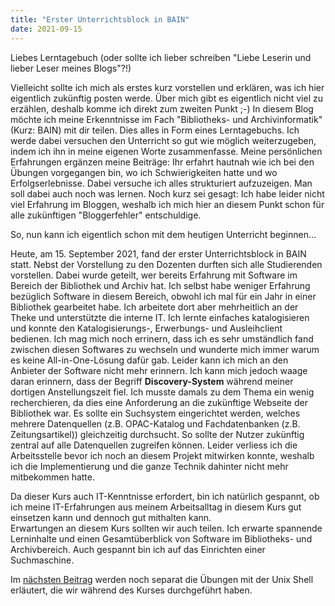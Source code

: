 ```yaml
---
title: "Erster Unterrichtsblock in BAIN"
date: 2021-09-15
---
```


Liebes Lerntagebuch (oder sollte ich lieber schreiben "Liebe Leserin und lieber Leser meines Blogs"?!)

Vielleicht sollte ich mich als erstes kurz vorstellen und erklären, was ich hier eigentlich zukünftig posten werde. Über mich gibt es eigentlich nicht viel zu erzählen, deshalb komme ich direkt zum zweiten Punkt ;-)
In diesem Blog möchte ich meine Erkenntnisse im Fach "Bibliotheks- und Archivinformatik" (Kurz: BAIN) mit dir teilen. Dies alles in Form eines Lerntagebuchs. Ich werde dabei versuchen den Unterricht so gut wie möglich weiterzugeben, indem ich ihn in meine eigenen Worte zusammenfasse. Meine persönlichen Erfahrungen ergänzen meine Beiträge: Ihr erfahrt hautnah wie ich bei den Übungen vorgegangen bin, wo ich Schwierigkeiten hatte und wo Erfolgserlebnisse. Dabei versuche ich alles strukturiert aufzuzeigen. Man soll dabei auch noch was lernen.
Noch kurz sei gesagt: Ich habe leider nicht viel Erfahrung im Bloggen, weshalb ich mich hier an diesem Punkt schon für alle zukünftigen "Bloggerfehler" entschuldige.

So, nun kann ich eigentlich schon mit dem heutigen Unterricht beginnen...

Heute, am 15. September 2021, fand der erster Unterrichtsblock in BAIN statt. Nebst der Vorstellung zu den Dozenten durften sich alle Studierenden vorstellen. Dabei wurde geteilt, wer bereits Erfahrung mit Software im Bereich der Bibliothek und Archiv hat. Ich selbst habe weniger Erfahrung bezüglich Software in diesem Bereich, obwohl ich mal für ein Jahr in einer Bibliothek gearbeitet habe. Ich arbeitete dort aber mehrheitlich an der Theke und unterstützte die interne IT. Ich lernte einfaches katalogisieren und konnte den Katalogisierungs-, Erwerbungs- und Ausleihclient bedienen. Ich mag mich noch errinern, dass ich es sehr umständlich fand zwischen diesen Softwares zu wechseln und wunderte mich immer warum es keine All-in-One-Lösung dafür gab. Leider kann ich mich an den Anbieter der Software nicht mehr erinnern. 
Ich kann mich jedoch waage daran erinnern, dass der Begriff **Discovery-System** während meiner dortigen Anstellungszeit fiel. Ich musste damals zu dem Thema ein wenig recherchieren, da dies eine Anforderung an die zukünftige Webseite der Bibliothek war. Es sollte ein Suchsystem eingerichtet werden, welches mehrere Datenquellen (z.B. OPAC-Katalog und Fachdatenbanken (z.B. Zeitungsartikel)) gleichzeitig durchsucht. So sollte der Nutzer zukünftig zentral auf alle Datenquellen zugreifen können. Leider verliess ich die Arbeitsstelle bevor ich noch an diesem Projekt mitwirken konnte, weshalb ich die Implementierung und die ganze Technik dahinter nicht mehr mitbekommen hatte.

Da dieser Kurs auch IT-Kenntnisse erfordert, bin ich natürlich gespannt, ob ich meine IT-Erfahrungen aus meinem Arbeitsalltag in diesem Kurs gut einsetzen kann und dennoch gut mithalten kann.<br>
Erwartungen an diesem Kurs sollten wir auch teilen. Ich erwarte spannende Lerninhalte und einen Gesamtüberblick von Software im Bibliotheks- und Archivbereich. Auch gespannt bin ich auf das Einrichten einer Suchmaschine.

Im  <a href="https://ckfhgr.github.io/bain-lerntagebuch/2021/09/15/tag1.html">nächsten Beitrag</a> werden noch separat die Übungen mit der Unix Shell erläutert, die wir während des Kurses durchgeführt haben.
